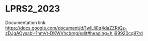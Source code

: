 # LPRS2_2023

Documentation link: https://docs.google.com/document/d/1wlLli0q4daZZRtQz-zDJgAOysabH1hmVt-DKWVhcbmg/edit#heading=h.j99920cq97rd
